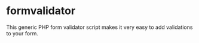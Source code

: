 # formvalidator
This generic PHP form validator script makes it very easy to add validations to your form.

